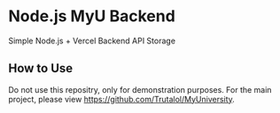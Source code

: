 # Node.js MyU Backend 

Simple Node.js + Vercel Backend API Storage

## How to Use

Do not use this repositry, only for demonstration purposes. For the main project, please view https://github.com/Trutalol/MyUniversity.
